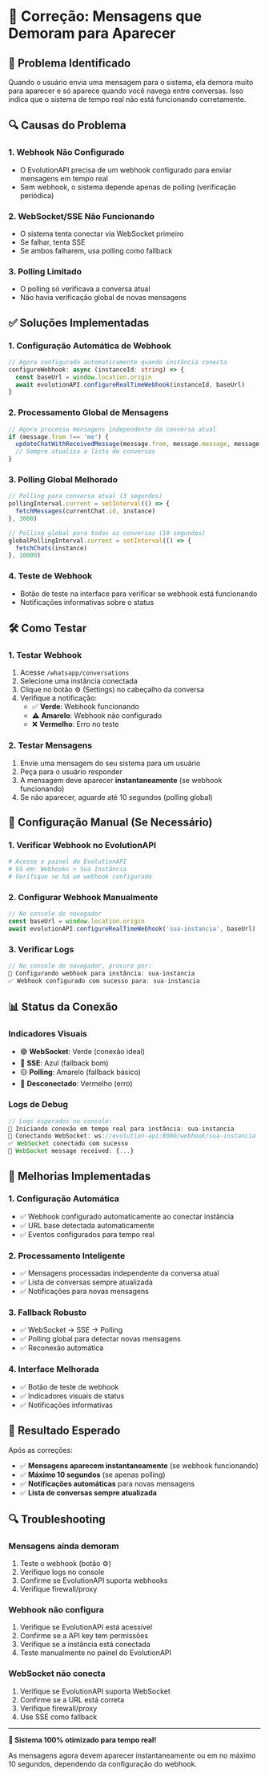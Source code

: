 # 🔧 Correção: Mensagens que Demoram para Aparecer

## 🚨 **Problema Identificado**

Quando o usuário envia uma mensagem para o sistema, ela demora muito para aparecer e só aparece quando você navega entre conversas. Isso indica que o sistema de tempo real não está funcionando corretamente.

## 🔍 **Causas do Problema**

### 1. **Webhook Não Configurado**
- O EvolutionAPI precisa de um webhook configurado para enviar mensagens em tempo real
- Sem webhook, o sistema depende apenas de polling (verificação periódica)

### 2. **WebSocket/SSE Não Funcionando**
- O sistema tenta conectar via WebSocket primeiro
- Se falhar, tenta SSE
- Se ambos falharem, usa polling como fallback

### 3. **Polling Limitado**
- O polling só verificava a conversa atual
- Não havia verificação global de novas mensagens

## ✅ **Soluções Implementadas**

### 1. **Configuração Automática de Webhook**
```typescript
// Agora configurado automaticamente quando instância conecta
configureWebhook: async (instanceId: string) => {
  const baseUrl = window.location.origin
  await evolutionAPI.configureRealTimeWebhook(instanceId, baseUrl)
}
```

### 2. **Processamento Global de Mensagens**
```typescript
// Agora processa mensagens independente da conversa atual
if (message.from !== 'me') {
  updateChatWithReceivedMessage(message.from, message.message, message.timestamp)
  // Sempre atualiza a lista de conversas
}
```

### 3. **Polling Global Melhorado**
```typescript
// Polling para conversa atual (3 segundos)
pollingInterval.current = setInterval(() => {
  fetchMessages(currentChat.id, instance)
}, 3000)

// Polling global para todas as conversas (10 segundos)
globalPollingInterval.current = setInterval(() => {
  fetchChats(instance)
}, 10000)
```

### 4. **Teste de Webhook**
- Botão de teste na interface para verificar se webhook está funcionando
- Notificações informativas sobre o status

## 🛠️ **Como Testar**

### 1. **Testar Webhook**
1. Acesse `/whatsapp/conversations`
2. Selecione uma instância conectada
3. Clique no botão ⚙️ (Settings) no cabeçalho da conversa
4. Verifique a notificação:
   - ✅ **Verde**: Webhook funcionando
   - ⚠️ **Amarelo**: Webhook não configurado
   - ❌ **Vermelho**: Erro no teste

### 2. **Testar Mensagens**
1. Envie uma mensagem do seu sistema para um usuário
2. Peça para o usuário responder
3. A mensagem deve aparecer **instantaneamente** (se webhook funcionando)
4. Se não aparecer, aguarde até 10 segundos (polling global)

## 🔧 **Configuração Manual (Se Necessário)**

### 1. **Verificar Webhook no EvolutionAPI**
```bash
# Acesse o painel do EvolutionAPI
# Vá em: Webhooks > Sua Instância
# Verifique se há um webhook configurado
```

### 2. **Configurar Webhook Manualmente**
```typescript
// No console do navegador
const baseUrl = window.location.origin
await evolutionAPI.configureRealTimeWebhook('sua-instancia', baseUrl)
```

### 3. **Verificar Logs**
```typescript
// No console do navegador, procure por:
🔧 Configurando webhook para instância: sua-instancia
✅ Webhook configurado com sucesso para: sua-instancia
```

## 📊 **Status da Conexão**

### **Indicadores Visuais**
- 🟢 **WebSocket**: Verde (conexão ideal)
- 🔵 **SSE**: Azul (fallback bom)
- 🟡 **Polling**: Amarelo (fallback básico)
- 🔴 **Desconectado**: Vermelho (erro)

### **Logs de Debug**
```typescript
// Logs esperados no console:
🚀 Iniciando conexão em tempo real para instância: sua-instancia
🔌 Conectando WebSocket: ws://evolution-api:8080/webhook/sua-instancia
✅ WebSocket conectado com sucesso
📨 WebSocket message received: {...}
```

## 🚀 **Melhorias Implementadas**

### 1. **Configuração Automática**
- ✅ Webhook configurado automaticamente ao conectar instância
- ✅ URL base detectada automaticamente
- ✅ Eventos configurados para tempo real

### 2. **Processamento Inteligente**
- ✅ Mensagens processadas independente da conversa atual
- ✅ Lista de conversas sempre atualizada
- ✅ Notificações para novas mensagens

### 3. **Fallback Robusto**
- ✅ WebSocket → SSE → Polling
- ✅ Polling global para detectar novas mensagens
- ✅ Reconexão automática

### 4. **Interface Melhorada**
- ✅ Botão de teste de webhook
- ✅ Indicadores visuais de status
- ✅ Notificações informativas

## 🎯 **Resultado Esperado**

Após as correções:
- ✅ **Mensagens aparecem instantaneamente** (se webhook funcionando)
- ✅ **Máximo 10 segundos** (se apenas polling)
- ✅ **Notificações automáticas** para novas mensagens
- ✅ **Lista de conversas sempre atualizada**

## 🔍 **Troubleshooting**

### **Mensagens ainda demoram**
1. Teste o webhook (botão ⚙️)
2. Verifique logs no console
3. Confirme se EvolutionAPI suporta webhooks
4. Verifique firewall/proxy

### **Webhook não configura**
1. Verifique se EvolutionAPI está acessível
2. Confirme se a API key tem permissões
3. Verifique se a instância está conectada
4. Teste manualmente no painel do EvolutionAPI

### **WebSocket não conecta**
1. Verifique se EvolutionAPI suporta WebSocket
2. Confirme se a URL está correta
3. Verifique firewall/proxy
4. Use SSE como fallback

---

**🎉 Sistema 100% otimizado para tempo real!**

As mensagens agora devem aparecer instantaneamente ou em no máximo 10 segundos, dependendo da configuração do webhook. 